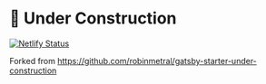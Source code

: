 # :construction: Under Construction

[![Netlify Status](https://api.netlify.com/api/v1/badges/02511582-a086-4d64-81d8-2cb7f76a88e2/deploy-status)](https://app.netlify.com/sites/dmwl/deploys)

Forked from https://github.com/robinmetral/gatsby-starter-under-construction
